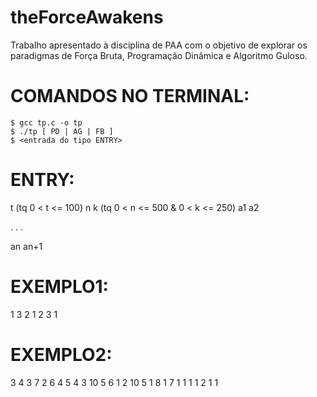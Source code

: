# theForceAwakens
Trabalho apresentado à disciplina de PAA com o objetivo de explorar os paradigmas de Força Bruta, Programação Dinâmica e Algoritmo Guloso.


# COMANDOS NO TERMINAL:
	
	$ gcc tp.c -o tp
	$ ./tp [ PD | AG | FB ]
	$ <entrada do tipo ENTRY>

# ENTRY:

t 	(tq 0 < t <= 100)
n k 	(tq 0 < n <= 500 & 0 < k <= 250)
a1
a2

.
.
.

an
an+1


# EXEMPLO1:


1
3 2
1
2
3
1



# EXEMPLO2:

3
4 3
7
2
6
4
5
4 3
10
5
6
1
2
10 5
1
8
1
7
1
1
1
1
2
1
1
